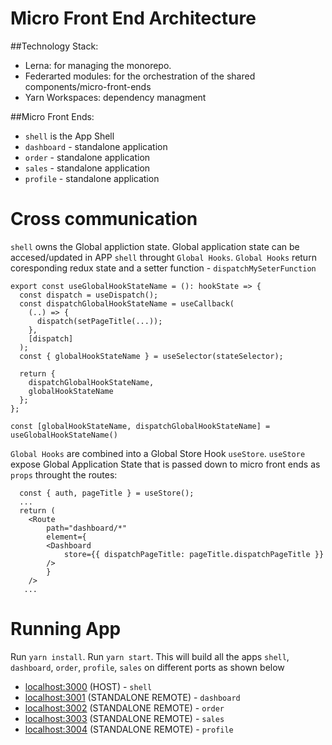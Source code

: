 # Micro Front End Architecture

##Technology Stack:

- Lerna: for managing the monorepo.
- Federarted modules: for the orchestration of the shared components/micro-front-ends
- Yarn Workspaces: dependency managment

##Micro Front Ends:

- `shell` is the App Shell
- `dashboard` - standalone application
- `order` - standalone application
- `sales` - standalone application
- `profile` - standalone application

# Cross communication

`shell` owns the Global appliction state.
Global application state can be accesed/updated in APP `shell` throught `Global Hooks`.
`Global Hooks` return coresponding redux state and a setter function - `dispatchMySeterFunction`

```
export const useGlobalHookStateName = (): hookState => {
  const dispatch = useDispatch();
  const dispatchGlobalHookStateName = useCallback(
    (..) => {
      dispatch(setPageTitle(...));
    },
    [dispatch]
  );
  const { globalHookStateName } = useSelector(stateSelector);

  return {
    dispatchGlobalHookStateName,
    globalHookStateName
  };
};

const [globalHookStateName, dispatchGlobalHookStateName] = useGlobalHookStateName()

```

`Global Hooks` are combined into a Global Store Hook `useStore`.
`useStore` expose Global Application State that is passed down to micro front ends as `props` throught the routes:

```
  const { auth, pageTitle } = useStore();
  ...
  return (
    <Route
        path="dashboard/*"
        element={
        <Dashboard
            store={{ dispatchPageTitle: pageTitle.dispatchPageTitle }}
        />
        }
    />
   ...
```

# Running App

Run `yarn install`.
Run `yarn start`.
This will build all the apps `shell`, `dashboard`, `order`, `profile`, `sales` on different ports as shown below

- [localhost:3000](http://localhost:3000/) (HOST) - `shell`
- [localhost:3001](http://localhost:3001/) (STANDALONE REMOTE) - `dashboard`
- [localhost:3002](http://localhost:3002/) (STANDALONE REMOTE) - `order`
- [localhost:3003](http://localhost:3003/) (STANDALONE REMOTE) - `sales`
- [localhost:3004](http://localhost:3004/) (STANDALONE REMOTE) - `profile`
